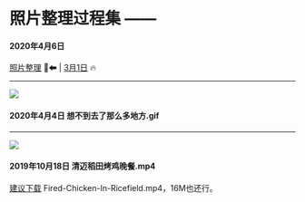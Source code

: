 # 照片整理过程集 ——

#### 2020年4月6日

[照片整理](https://github.com/raffello/photo-organizer-Thai/projects/2) 📍⬅ | [3月1日](https://github.com/raffello/photo-organizer-Thai/issues/6) 🔥

***

![](https://user-images.githubusercontent.com/63034623/78558389-06c6f480-7845-11ea-9547-4b306329075c.gif)

#### 2020年4月4日 想不到去了那么多地方.gif

***

![](https://user-images.githubusercontent.com/63034623/78557520-848a0080-7843-11ea-9767-a698b4c4cedd.png)

#### 2019年10月18日 清迈稻田烤鸡晚餐.mp4

[建议下载](https://github.com/raffello/photo-organizer-Thai/blob/master/Fired-Chicken-In-Ricefield.mp4) Fired-Chicken-In-Ricefield.mp4，16M也还行。
